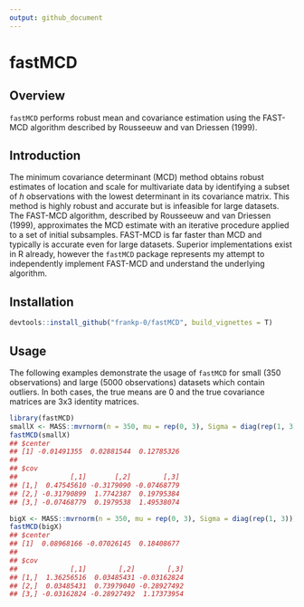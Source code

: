 ```yaml
---
output: github_document
---
```




# fastMCD

## Overview
`fastMCD` performs robust mean and covariance estimation using the FAST-MCD algorithm described by Rousseeuw and van Driessen (1999).

## Introduction
The minimum covariance determinant (MCD) method obtains robust estimates of location and scale for multivariate data by identifying a subset of _h_ observations with the lowest determinant in its covariance matrix. This method is highly robust and accurate but is infeasible for large datasets. The FAST-MCD algorithm, described by Rousseeuw and van Driessen (1999), approximates the MCD estimate with an iterative procedure applied to a set of initial subsamples. FAST-MCD is far faster than MCD and typically is accurate even for large datasets. Superior implementations exist in R already, however the `fastMCD` package represents my attempt to independently implement FAST-MCD and understand the underlying algorithm.


## Installation

```r
devtools::install_github("frankp-0/fastMCD", build_vignettes = T)
```

## Usage
The following examples demonstrate the usage of `fastMCD` for small (350 observations) and large (5000 observations) datasets which contain outliers. In both cases, the true means are 0 and the true covariance matrices are 3x3 identity matrices.

```r
library(fastMCD)
smallX <- MASS::mvrnorm(n = 350, mu = rep(0, 3), Sigma = diag(rep(1, 3)))
fastMCD(smallX)
## $center
## [1] -0.01491355  0.02881544  0.12785326
## 
## $cov
##             [,1]       [,2]        [,3]
## [1,]  0.47545610 -0.3179090 -0.07468779
## [2,] -0.31790899  1.7742387  0.19795384
## [3,] -0.07468779  0.1979538  1.49538074
```

```r
bigX <- MASS::mvrnorm(n = 350, mu = rep(0, 3), Sigma = diag(rep(1, 3)))
fastMCD(bigX)
## $center
## [1]  0.08968166 -0.07026145  0.18408677
## 
## $cov
##             [,1]        [,2]        [,3]
## [1,]  1.36256516  0.03485431 -0.03162824
## [2,]  0.03485431  0.73979040 -0.28927492
## [3,] -0.03162824 -0.28927492  1.17373954
```
